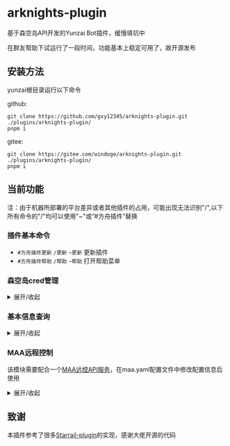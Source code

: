# arknights-plugin
基于森空岛API开发的Yunzai Bot插件，缓慢填坑中


在群友帮助下试运行了一段时间，功能基本上稳定可用了，故开源发布


## 安装方法
yunzai根目录运行以下命令

github:
```
git clone https://github.com/gxy12345/arknights-plugin.git ./plugins/arknights-plugin/
pnpm i
```

gitee:
```
git clone https://gitee.com/windoge/arknights-plugin.git ./plugins/arknights-plugin/
pnpm i
```


## 当前功能


注：由于机器所部署的平台差异或者其他插件的占用，可能出现无法识别"/",以下所有命令的"/"均可以使用"~"或“#方舟插件”替换


### 插件基本命令
* `#方舟插件更新` `/更新` `~更新` 更新插件
* `#方舟插件帮助` `/帮助` `~帮助` 打开帮助菜单


### 森空岛cred管理
<details><summary>展开/收起</summary>

* `/绑定` 绑定森空岛cred
* `/删除cred` 删除已绑定的森空岛cred
* `/我的cred` 查询已绑定的森空岛cred
* `/我的token` 查询已绑定的token
* `/cred帮助` 查询森空岛cred获取帮助文档

</details>



### 基本信息查询
<details><summary>展开/收起</summary>

* `/便签` 森空岛个人信息一图流
<img src="https://github.com/gxy12345/arknights-plugin/assets/13727139/34cef041-a69c-4441-b05d-d2b6ce9194f8" width="50%" height="50%">

* `/理智` 通过森空岛接口查询理智
* `/剿灭` 通过森空岛接口查询剿灭周常
* `/日常` `/周常` 通过森空岛接口查询周常完成
* `/签到` 森空岛签到（支持自动签到，需在sign.yaml配置文件中修改开关）
* `/叔叔`、`/玛恩纳` 查看干员练度卡片
<img src="https://github.com/gxy12345/arknights-plugin/assets/13727139/d351cda3-d0c4-48c7-b1da-87a51647f701" width="50%" height="50%">

* `/公招查询 支援 远程位` 公招查询，同时在结果中标记干员持有情况
* `/练度统计` `/近卫练度统计` 基于森空岛API查询干员练度汇总
<img src="https://github.com/gxy12345/arknights-plugin/assets/13727139/40fbf472-6eb9-4f76-b373-948dd2835715" width="40%" height="40%">

* `/练度分析` `/BOX分析` 分析BOX练度数据，仅供娱乐
<img src="https://github.com/gxy12345/arknights-plugin/assets/13727139/8d4b1613-d9b9-47c6-8ba7-d4c744e68709" width="40%" height="40%">

* `/刷图推荐` `/材料掉率` 从一图流获取材料掉率表
* `/公告` `/公告列表` 查询官方发布的公告
* `/公告1` `/公告2` 查看具体的公告内容
<img src="https://github.com/gxy12345/arknights-plugin/assets/13727139/c9e85590-f336-4db0-b3a6-ba858015e678" width="40%" height="40%">

</details>

### MAA远程控制
该模块需要配合一个[MAA远控API服务](https://github.com/gxy12345/maa_control_api)，在maa.yaml配置文件中修改配置信息后使用


<details><summary>展开/收起</summary>

* `/MAA帮助` 查看绑定帮助
* `/我的MAA` 查看已绑定的设备
* `/MAA+(指令)` 下发MAA任务
* `/MAA任务状态`  查询已下发的任务状态

</details>


## 致谢
本插件参考了很多[Starrail-plugin](https://gitee.com/hewang1an/StarRail-plugin)的实现，感谢大佬开源的代码

